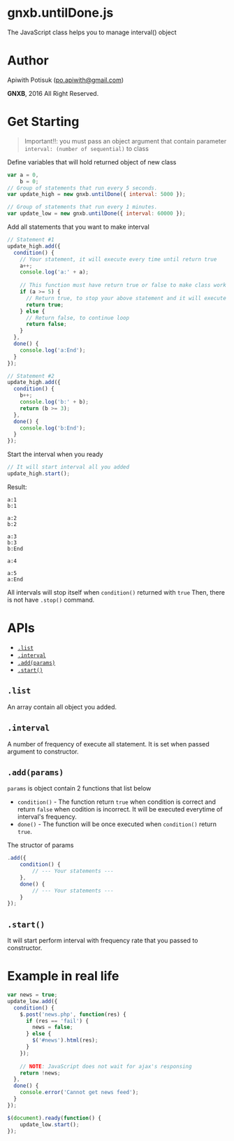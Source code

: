 # gnxb.untilDone.js
The JavaScript class helps you to manage interval() object

# Author
Apiwith Potisuk (po.apiwith@gmail.com)

**GNXB**, 2016 All Right Reserved.

# Get Starting
> Important!!: you must pass an object argument that contain parameter `interval: (number of sequential)` to class

Define variables that will hold returned object of new class
```javascript
var a = 0,
	b = 0;
// Group of statements that run every 5 seconds.
var update_high = new gnxb.untilDone({ interval: 5000 });

// Group of statements that run every 1 minutes.
var update_low = new gnxb.untilDone({ interval: 60000 });
```

Add all statements that you want to make interval
```javascript
// Statement #1
update_high.add({
  condition() {
    // Your statement, it will execute every time until return true
    a++;
    console.log('a:' + a);
    
    // This function must have return true or false to make class work correctly
    if (a >= 5) {
      // Return true, to stop your above statement and it will execute done() at once
      return true;
    } else {
      // Return false, to continue loop
      return false;
    }
  },
  done() {
    console.log('a:End');
  }
});

// Statement #2
update_high.add({
  condition() {
    b++;
    console.log('b:' + b);
    return (b >= 3);
  },
  done() {
    console.log('b:End');
  }
});
```

Start the interval when you ready
```javascript
// It will start interval all you added
update_high.start();
```

Result:
```
a:1
b:1

a:2
b:2

a:3
b:3
b:End

a:4

a:5
a:End
```

All intervals will stop itself when `condition()` returned with `true`
Then, there is not have `.stop()` command.


# APIs
- [`.list`](https://github.com/GNXB/gnxb.untilDone.js#list)
- [`.interval`](https://github.com/GNXB/gnxb.untilDone.js#interval)
- [`.add(params)`](https://github.com/GNXB/gnxb.untilDone.js#addparams)
- [`.start()`](https://github.com/GNXB/gnxb.untilDone.js#start)

## `.list`
An array contain all object you added.

## `.interval`
A number of frequency of execute all statement. It is set when passed argument to constructor.

## `.add(params)`
`params` is object contain 2 functions that list below
- `condition()` - The function return `true` when condition is correct and return `false` when codition is incorrect. It will be executed everytime of interval's frequency.
- `done()` - The function will be once executed when `condition()` return `true`.

The structor of params
```javascript
.add({
	condition() {
		// --- Your statements ---
	},
	done() {
		// --- Your statements ---
	}
});
```

## `.start()`
It will start perform interval with frequency rate that you passed to constructor.


# Example in real life
```javascript
var news = true;
update_low.add({
  condition() {
    $.post('news.php', function(res) {
      if (res == 'fail') {
        news = false;
      } else {
        $('#news').html(res);
      }
    });
    
    // NOTE: JavaScript does not wait for ajax's responsing
    return !news;
  },
  done() {
    console.error('Cannot get news feed');
  }
});

$(document).ready(function() {
	update_low.start();
});
```
